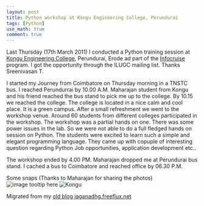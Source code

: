 ```yaml
---
layout: post
title: Python workshop at Kongu Engineering College, Perundurai
tags: [Python]
use_math: true
comment: true
---
```

Last Thursday (17th March 2011) I conducted a Python training session at [Kongu Engineering College](http://www.kongu.ac.in/), Perundurai, Erode ad part of the [Infocruise](http://infocruise.org/) program. I got the opportunity through the ILUGC mailing list. Thanks Sreenivasan T. 

I started my Journey from Coimbatore on Thursday morning in a TNSTC bus. I reached Perundurrai by 10.00 A.M. Maharajan student from Kongu and his friend reached the bus stand to pick me up to the college. By 10.15 we reached the college. The college is located in a nice calm and cool place. It is a green campus. After a small refreshment we went to the workshop venue. Around 60 students from different colleges participated in the workshop. The workshop was a partial hands on one. There was some power issues in the lab. So we were not able to do a full fledged hands on session on Python. The students were excited to learn such a simple and elegant programming language. They came up with copuple of interesting question regarding Python Job opportunities, application development etc..

The workshop ended by 4.00 PM. Maharajan dropped me at Perundurai bus stand. I cached a bus to Coimbatore and reached office by 06.30 P.M.

Some snaps (Thanks to Maharajan for sharing the photos)
![image tooltip here](https://picasaweb.google.com/jaganadhg/Knogu?feat=embedwebsite)
![Kongu](https://picasaweb.google.com/lh/photo/-V20LFCm1WKVg6VNO2dkVA?feat=embedwebsite)


Migrated from my [old blog jaganadhg.freeflux.net](https://web.archive.org/web/20160323193721/http://jaganadhg.freeflux.net/blog)

